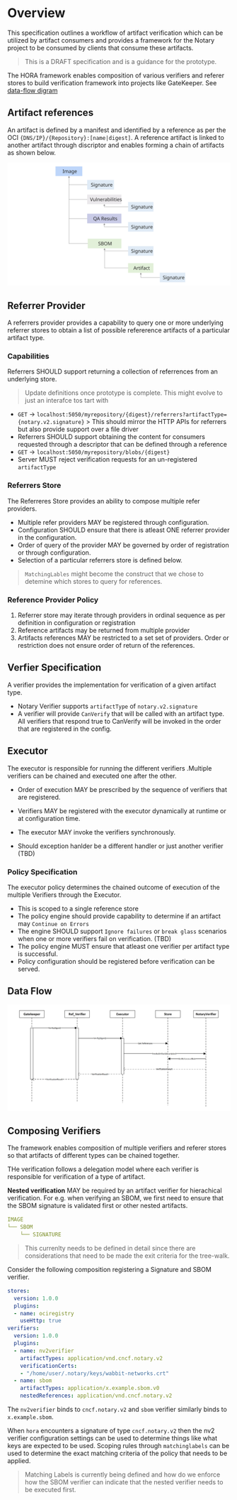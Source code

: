 # Overview

This specification outlines a workflow of artifact verification which can be utilized by artifact consumers and provides a framework for the Notary project to be consumed by clients that consume these artifacts.

> This is a DRAFT specification and is a guidance for the prototype.

The HORA framework enables composition of various verifiers and referer stores to build verification framework into projects like GateKeeper. See [data-flow digram](#data-flow)

## Artifact references

An artifact is defined by a manifest and identified by a reference as per the OCI `{DNS/IP}/{Repository}:[name|digest]`. 
A reference artifact is linked to another artifact through discriptor and enables forming a chain of artifacts as shown below.

![artifact-hierarcy](./artifact-heirarchy.svg)

## Referrer Provider

A referrers provider provides a capability to query one or more underlying referrer stores to obtain a list of possible refererence artifacts of a particular artifact type.

### Capabilities

Referrers SHOULD support returning a collection of referrences from an underlying store.

> Update definitions once prototype is complete. This might evolve to just an interafce tos tart with

- `GET` ->  `localhost:5050/myrepository/{digest}/referrers?artifactType={notary.v2.signature}`
        > This should mirror the HTTP APIs for referrers but also provide support over a file driver
- Referrers SHOULD support obtaining the content for consumers requested through a descriptor that can be defined through a reference
- `GET` -> `localhost:5050/myrepository/blobs/{digest}`
- Server MUST reject verification requests for an un-registered `artifactType`

### Referrers Store

The Referreres Store provides an ability to compose multiple refer providers.

- Multiple refer providers MAY be registered through configuration.
- Configuration SHOULD ensure that there is atleast ONE referrer provider in the configuration.
- Order of query of the provider MAY be governed by order of registration or through configuration.
- Selection of a particular referrers store  is defined below.

> `MatchingLables` might become the construct that we chose to detemine which stores to query for references. 

### Reference Provider Policy

1. Referrer store may iterate through providers in ordinal sequence as per definition in configuration or registration
2. Reference artifacts may be returned from multiple provider
3. Artifacts references MAY be restricted to a set set of providers. Order or restriction does not ensure order of return of the references.

## Verfier Specification

A verifier provides the implementation for verification of a given artifact type.

- Notary Verifier supports `artifactType` of `notary.v2.signature`
- A verifier will provide `CanVerify` that will be called with an artifact type. All verifiers that respond true to CanVerify will be invoked in the order that are registered in the config.

## Executor

The executor is responsible for running the different verifiers .Multiple verifiers can be chained and executed one after the other.

- Order of execution MAY be prescribed by the sequence of verifiers that are registered.
- Verifiers MAY be registered with the executor dynamically at runtime or at configuration time.
- The executor MAY invoke the verifiers  synchronously.

- Should exception hanlder be a different handler or just another verifier (TBD)

### Policy Specification

The executor policy determines the chained outcome of execution of the multiple Verifiers through the Executor.

- This is scoped to a single reference store
- The policy engine should provide capability to determine if an artifact may `Continue on Errors` 
- The engine SHOULD support `Ignore failures` or `break glass` scenarios when one or more verifiers fail on verification.  (TBD)
- The policy engine MUST ensure that atleast one verifier per artifact type is successful.  
- Policy configuration should be registered before verification can be served.

## Data Flow

![workflow](./data-flow.svg)

## Composing Verifiers

The framework enables composition of multiple verifiers and referer stores so that artifacts of different types can be chained together. 

THe verification follows a delegation model where each verifier is responsible for verification of a type of artifact. 

**Nested verification** MAY be required by an artifact verifier for hierachical verification. For e.g. when verifying an SBOM, we first need to ensure that the SBOM signature is validated first or other nested artifacts.  

```yaml
IMAGE
└── SBOM
    └── SIGNATURE
```

> This currenlty needs to be defined in detail since there are considerations that need to be made the exit criteria for the tree-walk.

Consider the following composition registering a Signature and SBOM verifier. 

```yml
stores:
  version: 1.0.0
  plugins:
  - name: ociregistry
    useHttp: true
verifiers:
  version: 1.0.0
  plugins:
  - name: nv2verifier
    artifactTypes: application/vnd.cncf.notary.v2
    verificationCerts:
    - "/home/user/.notary/keys/wabbit-networks.crt"
  - name: sbom
    artifactTypes: application/x.example.sbom.v0
    nestedReferences: application/vnd.cncf.notary.v2
```

The `nv2verifier` binds to `cncf.notary.v2` and `sbom` verifier similarly binds to `x.example.sbom`. 

When `hora` encounters a signature of type `cncf.notary.v2` then the nv2 verifier configuration settings can be used to determine things like what keys are expected to be used. Scoping rules through `matchinglabels` can be used to determine the exact matching criteria of the policy that needs to be applied. 
> Matching Labels is currently being defined and how do we enforce how the SBOM verifier can indicate that the nested verifier needs to be executed first.
